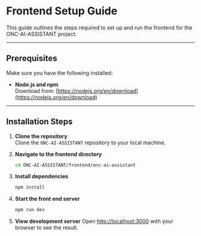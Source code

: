 # Frontend Setup Guide

This guide outlines the steps required to set up and run the frontend for the ONC-AI-ASSISTANT project.

---

## Prerequisites

Make sure you have the following installed:

- **Node.js and npm**  
  Download from: [https://nodejs.org/en/download](https://nodejs.org/en/download)

---

## Installation Steps

1. **Clone the repository**  
   Clone the `ONC-AI-ASSISTANT` repository to your local machine.

2. **Navigate to the frontend directory**  
   ```bash
   cd ONC-AI-ASSISTANT/frontend/onc-ai-assistant

3. **Install dependencies**
    ```bash
    npm install

4. **Start the front end server**
    ```bash
    npm run dev

5. **View development server**
Open [http://localhost:3000](http://localhost:3000) with your browser to see the result.
